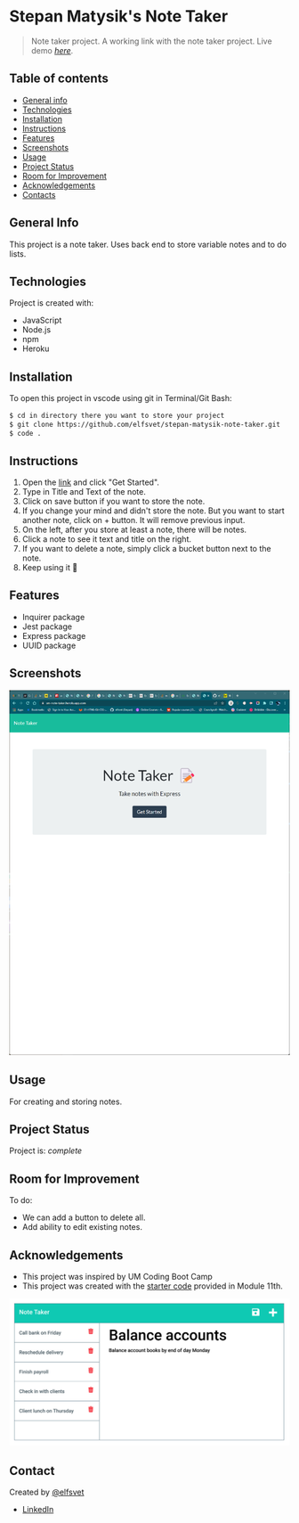 # Stepan Matysik's Note Taker

> Note taker project. A working link with the note taker project.
> Live demo [_here_](https://sm-note-taker.herokuapp.com/). 

## Table of contents
* [General info](#general-info)
* [Technologies](#technologies)
* [Installation](#installation)
* [Instructions](#instructions)
* [Features](#features)
* [Screenshots](#screenshots)
* [Usage](#usage)
* [Project Status](#project-status)
* [Room for Improvement](#room-for-improvement)
* [Acknowledgements](#acknowledgements)
* [Contacts](#contact)



## General Info
This project is a note taker. Uses back end to store variable notes and to do lists.
## Technologies
Project is created with:
- JavaScript
- Node.js
- npm
- Heroku

## Installation
To open this project in vscode using git in Terminal/Git Bash:

```
$ cd in directory there you want to store your project
$ git clone https://github.com/elfsvet/stepan-matysik-note-taker.git
$ code .
```

## Instructions
1. Open the [link](https://sm-note-taker.herokuapp.com/) and click "Get Started".
2. Type in Title and Text of the note.
3. Click on save button if you want to store the note.
4. If you change your mind and didn't store the note. But you want to start another note, click on + button. It will remove previous input.
5. On the left, after you store at least a note, there will be notes.
6. Click a note to see it text and title on the right.
7. If you want to delete a note, simply click a bucket button next to the note.
8. Keep using it 🤪

## Features
- Inquirer package
- Jest package
- Express package
- UUID package

## Screenshots
![Example screenshot](./assets/images/samp.png)

## Usage
For creating and storing notes.
## Project Status
Project is: _complete_

## Room for Improvement
To do:
- We can add a button to delete all.
- Add ability to edit existing notes.

## Acknowledgements
- This project was inspired by UM Coding Boot Camp
- This project was created with the [starter code](https://github.com/coding-boot-camp/miniature-eureka) provided in Module 11th.

![Example png](./assets/images/sample.png)
## Contact
Created by [@elfsvet](https://github.com/elfsvet)
- [LinkedIn](https://www.linkedin.com/in/stepanmatysik/)